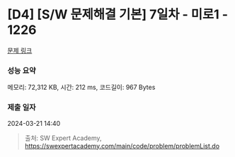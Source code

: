 # [D4] [S/W 문제해결 기본] 7일차 - 미로1 - 1226 

[문제 링크](https://swexpertacademy.com/main/code/problem/problemDetail.do?contestProbId=AV14vXUqAGMCFAYD) 

### 성능 요약

메모리: 72,312 KB, 시간: 212 ms, 코드길이: 967 Bytes

### 제출 일자

2024-03-21 14:40



> 출처: SW Expert Academy, https://swexpertacademy.com/main/code/problem/problemList.do